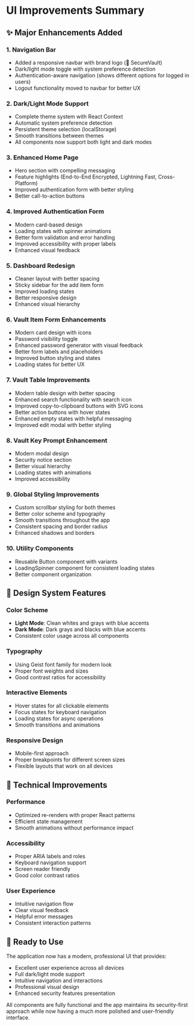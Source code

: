 # UI Improvements Summary

## ✨ Major Enhancements Added

### 1. **Navigation Bar**
- Added a responsive navbar with brand logo (🔐 SecureVault)
- Dark/light mode toggle with system preference detection
- Authentication-aware navigation (shows different options for logged in users)
- Logout functionality moved to navbar for better UX

### 2. **Dark/Light Mode Support**
- Complete theme system with React Context
- Automatic system preference detection
- Persistent theme selection (localStorage)
- Smooth transitions between themes
- All components now support both light and dark modes

### 3. **Enhanced Home Page**
- Hero section with compelling messaging
- Feature highlights (End-to-End Encrypted, Lightning Fast, Cross-Platform)
- Improved authentication form with better styling
- Better call-to-action buttons

### 4. **Improved Authentication Form**
- Modern card-based design
- Loading states with spinner animations
- Better form validation and error handling
- Improved accessibility with proper labels
- Enhanced visual feedback

### 5. **Dashboard Redesign**
- Cleaner layout with better spacing
- Sticky sidebar for the add item form
- Improved loading states
- Better responsive design
- Enhanced visual hierarchy

### 6. **Vault Item Form Enhancements**
- Modern card design with icons
- Password visibility toggle
- Enhanced password generator with visual feedback
- Better form labels and placeholders
- Improved button styling and states
- Loading states for better UX

### 7. **Vault Table Improvements**
- Modern table design with better spacing
- Enhanced search functionality with search icon
- Improved copy-to-clipboard buttons with SVG icons
- Better action buttons with hover states
- Enhanced empty states with helpful messaging
- Improved edit modal with better styling

### 8. **Vault Key Prompt Enhancement**
- Modern modal design
- Security notice section
- Better visual hierarchy
- Loading states with animations
- Improved accessibility

### 9. **Global Styling Improvements**
- Custom scrollbar styling for both themes
- Better color scheme and typography
- Smooth transitions throughout the app
- Consistent spacing and border radius
- Enhanced shadows and borders

### 10. **Utility Components**
- Reusable Button component with variants
- LoadingSpinner component for consistent loading states
- Better component organization

## 🎨 Design System Features

### Color Scheme
- **Light Mode**: Clean whites and grays with blue accents
- **Dark Mode**: Dark grays and blacks with blue accents
- Consistent color usage across all components

### Typography
- Using Geist font family for modern look
- Proper font weights and sizes
- Good contrast ratios for accessibility

### Interactive Elements
- Hover states for all clickable elements
- Focus states for keyboard navigation
- Loading states for async operations
- Smooth transitions and animations

### Responsive Design
- Mobile-first approach
- Proper breakpoints for different screen sizes
- Flexible layouts that work on all devices

## 🔧 Technical Improvements

### Performance
- Optimized re-renders with proper React patterns
- Efficient state management
- Smooth animations without performance impact

### Accessibility
- Proper ARIA labels and roles
- Keyboard navigation support
- Screen reader friendly
- Good color contrast ratios

### User Experience
- Intuitive navigation flow
- Clear visual feedback
- Helpful error messages
- Consistent interaction patterns

## 🚀 Ready to Use

The application now has a modern, professional UI that provides:
- Excellent user experience across all devices
- Full dark/light mode support
- Intuitive navigation and interactions
- Professional visual design
- Enhanced security features presentation

All components are fully functional and the app maintains its security-first approach while now having a much more polished and user-friendly interface.